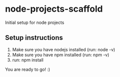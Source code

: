 # node-projects-scaffold
Initial setup for node projects

## Setup instructions
1. Make sure you have nodejs installed (run: node -v)
2. Make sure you have npm installed (run: npm -v)
3. run: npm install

You are ready to go! :)
